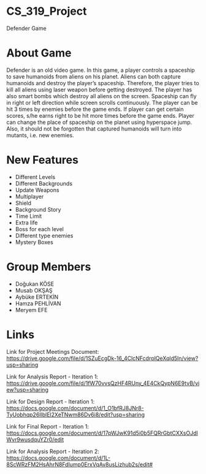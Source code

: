 # CS_319_Project
Defender Game

# About Game
Defender is an old video game. In this game, a player controls a spaceship to save humanoids from aliens on his planet. Aliens can both capture humanoids and destroy the player’s spaceship. Therefore, the player tries to kill all aliens using laser weapon before getting destroyed. The player has also smart bombs which destroy all aliens on the screen. Spaceship can fly in right or left direction while screen scrolls continuously. The player can be hit 3 times by enemies before the game ends. If player can get certain scores, s/he earns right to be hit more times before the game ends. Player can change the place of spaceship on the planet using hyperspace jump. Also, it should not be forgotten that captured humanoids will turn into mutants, i.e. new enemies.

# New Features
- Different Levels
- Different Backgrounds
- Update Weapons
- Multiplayer
- Shield
- Background Story 
- Time Limit 
- Extra life
- Boss for each level
- Different type enemies
- Mystery Boxes


# Group Members
- Doğukan KÖSE
- Musab OKŞAŞ
- Aybüke ERTEKİN
- Hamza PEHLİVAN
- Meryem EFE

# Links
Link for Project Meetings Document: https://drive.google.com/file/d/1SZuEcgDk-16_4ClcNFcdrplQeXqld5ln/view?usp=sharing

Link for Analysis Report - Iteration 1: https://drive.google.com/file/d/1fW70vvsQzHF4RUny_4E4CkQypN6E9tvB/view?usp=sharing

Link for Design Report - Iteration 1: https://docs.google.com/document/d/1_O1bfRJ8JNr8-TyUobhqp26IlblEl2XeTNwm86Dv6i8/edit?usp=sharing

Link for Final Report - Iteration 1: https://docs.google.com/document/d/17pWJwK91d5i0b5FQRrGbtCXXsOJdlWvr9wusdquYZr0/edit

Link for Analysis Report - Iteration 2: https://docs.google.com/document/d/1L-8ScWRzFM2HsAhrN8Fdlump0ErxVqAv8usLizhub2s/edit#


